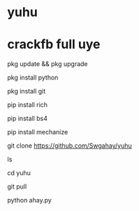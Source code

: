 # yuhu
# crackfb full uye

pkg update && pkg upgrade

pkg install python

pkg install git

pip install rich

pip install bs4

pip install mechanize


git clone https://github.com/Swgahay/yuhu

ls

cd yuhu

git pull

python ahay.py

